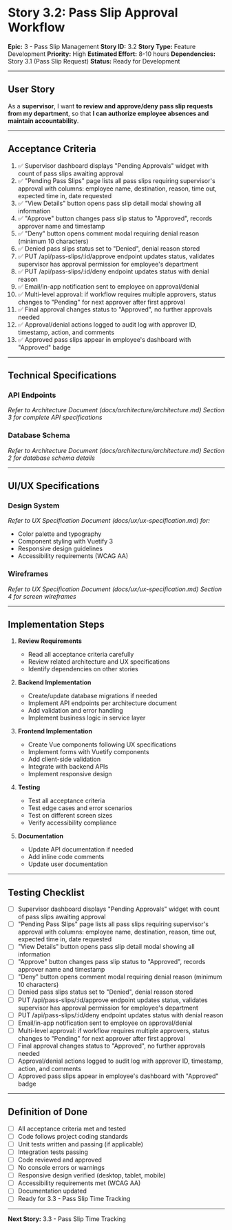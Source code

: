 # Story 3.2: Pass Slip Approval Workflow

**Epic:** 3 - Pass Slip Management
**Story ID:** 3.2
**Story Type:** Feature Development
**Priority:** High
**Estimated Effort:** 8-10 hours
**Dependencies:** Story 3.1 (Pass Slip Request)
**Status:** Ready for Development

---

## User Story

As a **supervisor**,
I want **to review and approve/deny pass slip requests from my department**,
so that **I can authorize employee absences and maintain accountability**.

---

## Acceptance Criteria

1. ✅ Supervisor dashboard displays "Pending Approvals" widget with count of pass slips awaiting approval
2. ✅ "Pending Pass Slips" page lists all pass slips requiring supervisor's approval with columns: employee name, destination, reason, time out, expected time in, date requested
3. ✅ "View Details" button opens pass slip detail modal showing all information
4. ✅ "Approve" button changes pass slip status to "Approved", records approver name and timestamp
5. ✅ "Deny" button opens comment modal requiring denial reason (minimum 10 characters)
6. ✅ Denied pass slips status set to "Denied", denial reason stored
7. ✅ PUT /api/pass-slips/:id/approve endpoint updates status, validates supervisor has approval permission for employee's department
8. ✅ PUT /api/pass-slips/:id/deny endpoint updates status with denial reason
9. ✅ Email/in-app notification sent to employee on approval/denial
10. ✅ Multi-level approval: if workflow requires multiple approvers, status changes to "Pending" for next approver after first approval
11. ✅ Final approval changes status to "Approved", no further approvals needed
12. ✅ Approval/denial actions logged to audit log with approver ID, timestamp, action, and comments
13. ✅ Approved pass slips appear in employee's dashboard with "Approved" badge

---

## Technical Specifications

### API Endpoints

*Refer to Architecture Document (docs/architecture/architecture.md) Section 3 for complete API specifications*

### Database Schema

*Refer to Architecture Document (docs/architecture/architecture.md) Section 2 for database schema details*

---

## UI/UX Specifications

### Design System

*Refer to UX Specification Document (docs/ux/ux-specification.md) for:*
- Color palette and typography
- Component styling with Vuetify 3
- Responsive design guidelines
- Accessibility requirements (WCAG AA)

### Wireframes

*Refer to UX Specification Document (docs/ux/ux-specification.md) Section 4 for screen wireframes*

---

## Implementation Steps

1. **Review Requirements**
   - Read all acceptance criteria carefully
   - Review related architecture and UX specifications
   - Identify dependencies on other stories

2. **Backend Implementation**
   - Create/update database migrations if needed
   - Implement API endpoints per architecture document
   - Add validation and error handling
   - Implement business logic in service layer

3. **Frontend Implementation**
   - Create Vue components following UX specifications
   - Implement forms with Vuetify components
   - Add client-side validation
   - Integrate with backend APIs
   - Implement responsive design

4. **Testing**
   - Test all acceptance criteria
   - Test edge cases and error scenarios
   - Test on different screen sizes
   - Verify accessibility compliance

5. **Documentation**
   - Update API documentation if needed
   - Add inline code comments
   - Update user documentation

---

## Testing Checklist

- [ ] Supervisor dashboard displays "Pending Approvals" widget with count of pass slips awaiting approval
- [ ] "Pending Pass Slips" page lists all pass slips requiring supervisor's approval with columns: employee name, destination, reason, time out, expected time in, date requested
- [ ] "View Details" button opens pass slip detail modal showing all information
- [ ] "Approve" button changes pass slip status to "Approved", records approver name and timestamp
- [ ] "Deny" button opens comment modal requiring denial reason (minimum 10 characters)
- [ ] Denied pass slips status set to "Denied", denial reason stored
- [ ] PUT /api/pass-slips/:id/approve endpoint updates status, validates supervisor has approval permission for employee's department
- [ ] PUT /api/pass-slips/:id/deny endpoint updates status with denial reason
- [ ] Email/in-app notification sent to employee on approval/denial
- [ ] Multi-level approval: if workflow requires multiple approvers, status changes to "Pending" for next approver after first approval
- [ ] Final approval changes status to "Approved", no further approvals needed
- [ ] Approval/denial actions logged to audit log with approver ID, timestamp, action, and comments
- [ ] Approved pass slips appear in employee's dashboard with "Approved" badge

---

## Definition of Done

- [ ] All acceptance criteria met and tested
- [ ] Code follows project coding standards
- [ ] Unit tests written and passing (if applicable)
- [ ] Integration tests passing
- [ ] Code reviewed and approved
- [ ] No console errors or warnings
- [ ] Responsive design verified (desktop, tablet, mobile)
- [ ] Accessibility requirements met (WCAG AA)
- [ ] Documentation updated
- [ ] Ready for 3.3 - Pass Slip Time Tracking

---

**Next Story:** 3.3 - Pass Slip Time Tracking
